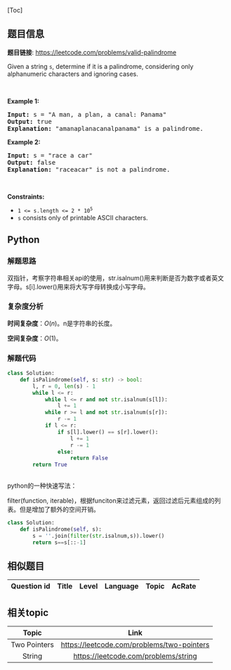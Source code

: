 [Toc]
## 题目信息
**题目链接**: https://leetcode.com/problems/valid-palindrome
<p>Given a string <code>s</code>, determine if it is a palindrome, considering only alphanumeric characters and ignoring cases.</p>

<p>&nbsp;</p>
<p><strong>Example 1:</strong></p>

<pre>
<strong>Input:</strong> s = &quot;A man, a plan, a canal: Panama&quot;
<strong>Output:</strong> true
<strong>Explanation:</strong> &quot;amanaplanacanalpanama&quot; is a palindrome.
</pre>

<p><strong>Example 2:</strong></p>

<pre>
<strong>Input:</strong> s = &quot;race a car&quot;
<strong>Output:</strong> false
<strong>Explanation:</strong> &quot;raceacar&quot; is not a palindrome.
</pre>

<p>&nbsp;</p>
<p><strong>Constraints:</strong></p>

<ul>
	<li><code>1 &lt;= s.length &lt;= 2 * 10<sup>5</sup></code></li>
	<li><code>s</code> consists only of printable ASCII characters.</li>
</ul>

## Python
### 解题思路
双指针，考察字符串相关api的使用，str.isalnum()用来判断是否为数字或者英文字母。s[i].lower()用来将大写字母转换成小写字母。

### 复杂度分析
**时间复杂度**：$O(n)$。n是字符串的长度。

**空间复杂度**：$O(1)$。
### 解题代码
```python
class Solution:
    def isPalindrome(self, s: str) -> bool:
        l, r = 0, len(s) - 1
        while l <= r:
            while l <= r and not str.isalnum(s[l]):
                l += 1
            while r >= l and not str.isalnum(s[r]):
                r -= 1
            if l <= r:
                if s[l].lower() == s[r].lower():
                    l += 1
                    r -= 1
                else:
                    return False
        return True
             
```
python的一种快速写法：

filter(function, iterable)，根据funciton来过滤元素，返回过滤后元素组成的列表。但是增加了额外的空间开销。

```python
class Solution:
    def isPalindrome(self, s):
		s = ''.join(filter(str.isalnum,s)).lower()
        return s==s[::-1]
```
## 相似题目
Question id | Title | Level | Language | Topic | AcRate
:-----------:|:-----:|:-----:|:--------:|:-----:|:------:
## 相关topic
Topic | Link
:-----:|:----:
Two Pointers | https://leetcode.com/problems/two-pointers
String | https://leetcode.com/problems/string